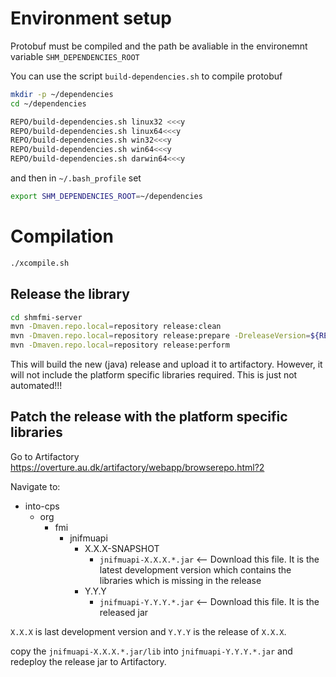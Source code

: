 # Environment setup

Protobuf must be compiled and the path be avaliable in the environemnt variable `SHM_DEPENDENCIES_ROOT`

You can use the script `build-dependencies.sh` to compile protobuf

```bash
mkdir -p ~/dependencies
cd ~/dependencies

REPO/build-dependencies.sh linux32 <<<y
REPO/build-dependencies.sh linux64<<<y
REPO/build-dependencies.sh win32<<<y
REPO/build-dependencies.sh win64<<<y
REPO/build-dependencies.sh darwin64<<<y
```

and then in `~/.bash_profile` set

```bash
export SHM_DEPENDENCIES_ROOT=~/dependencies
```

# Compilation

```bash
./xcompile.sh 
```

## Release the library


```bash
cd shmfmi-server
mvn -Dmaven.repo.local=repository release:clean
mvn -Dmaven.repo.local=repository release:prepare -DreleaseVersion=${RELEASE_VER} -DdevelopmentVersion=${NEW_DEV_VER}
mvn -Dmaven.repo.local=repository release:perform
```

This will build the new (java) release and upload it to artifactory. However, it will not include the platform specific libraries required. This is just not automated!!!

## Patch the release with the platform specific libraries

Go to Artifactory https://overture.au.dk/artifactory/webapp/browserepo.html?2

Navigate to:

* into-cps
   * org
       * fmi
           * jnifmuapi
                * X.X.X-SNAPSHOT
                    * `jnifmuapi-X.X.X.*.jar`   <-- Download this file. It is the latest development version which contains the libraries which is missing in the release
               * Y.Y.Y
                    * `jnifmuapi-Y.Y.Y.*.jar`   <-- Download this file. It is the released jar

`X.X.X` is last development version and `Y.Y.Y` is the release of `X.X.X`.

copy the `jnifmuapi-X.X.X.*.jar/lib` into `jnifmuapi-Y.Y.Y.*.jar` and redeploy the release jar to Artifactory.
